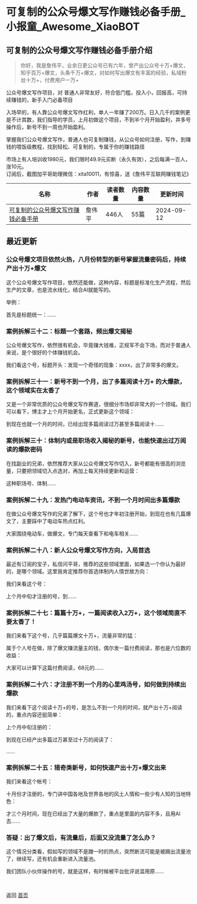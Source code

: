 # 可复制的公众号爆文写作赚钱必备手册_小报童_Awesome_XiaoBOT

## 可复制的公众号爆文写作赚钱必备手册介绍
> 你好，我是詹伟平，业余日更公众号已有六年，曾产出公众号十万+爆文，知乎百万+爆文，头条千万+爆文，对如何写出爆文有丰富的经验，私域粉丝十万+，付费用户一万+    
    
公众号爆文写作项目，对 普通人非常友好，符合低门槛，投入小，回报高，可持续赚钱的，新手入门必备项目    
    
入场早的，有人靠公众号爆文写作红利，单人一年赚了200万。日入几千的案例更是不计其数，我们指导的学员，上月初做这个项目，不到半个月开始盈利，并多号操作后，新号不到一周也开始盈利。    
    
掌握我们公众号爆文写作，普通人也可复制赚钱，从公众号如何注册，写作，到赚钱的喂饭级教程，找到轻松、可复制的，专属于你的赚钱路径    
    
市场上有人培训收1980元，我们限时49.9元买断（永久有效），之后每满一百人，涨10元。    
订阅后，截图加平哥助理微信：xita10011，有惊喜，送《詹伟平互联网赚钱笔记》  
  


|名称|作者|读者数量|内容数量|更新时间|
|---|---|---|---|---|
|[可复制的公众号爆文写作赚钱必备手册](https://xiaobot.net/p/vx85848807?refer=0b133df9-27dc-423b-8101-639049001c13)|詹伟平|446人|55篇|2024-09-12|

## 最近更新
### 公众号爆文项目依然火热，八月份转型的新号掌握流量密码后，持续产出十万+爆文

这个公众号爆文写作项目，依然还能做，这种内容，标题是标准化生产流程，然后生产的文章，也是流水线化，结合AI就能写的。

举例：

首先是标题统一：......

### 案例拆解三十二：标题一个套路，频出爆文揭秘

公众号爆文写作，依然很有机会，毕竟赚大钱难，正规军不会下场，而对于普通人来说，是个很好的个体赚钱机会。

我们看这个号，标题开头：发现一个奇怪的现象：xxxx，出了非常多的爆文。

### 案例拆解三十一：新号不到一个月，出了多篇阅读十万+ 的大爆款，这个领域实在太香了

又是一个非常优质的公众号爆文写作赛道，很细分市场却非常大的一个领域。我们可以看下，博主才上个月开始更名，正式更新这个领域：

到现在也就一个月的时间，已经出现多篇阅读过万甚至多篇阅读十......

### 案例拆解三十：体制内或是职场收入揭秘的新号，也能快速出过万阅读的爆款密码

在找副业的兄弟，依然推荐大家从公众号爆文写作切入，新号都能有很高的浏览量，只要把领域切入点选对，再加上每天持续更新和运营：

这种职场号、体制......

### 案例拆解二十九：发热门电动车资讯，不到一个月时间出多篇爆款

在做公众号爆文写作的兄弟了解下，这个号也才年初注册开始，到现在也有几篇爆文了，主要踩中了电动车热点红利。

大家围绕电动车，做爆文，专门每天查看下和电车相关......

### 案例拆解二十八：新人公众号爆文写作方向，入局首选

最近有订阅的宝子，私信问平哥，推荐的这些领域里面，如果选一个你认为最好的，是哪个领域。这里我肯定推荐你首选体制内人情世故方向：

我们来看这个号：

上个月中旬才注册的号，到......

### 案例拆解二十七：篇篇十万+，一篇阅读收入2万+，这个领域简直不要太香了！

我们来看下这个号，几乎篇篇爆文十万+，流量非常的猛：

属于个人号在做，除了爆文赚流量主的钱，偶尔发一篇付费阅读，那也是六位数的收益：

大家可以计算下这篇付费阅读，68元的......

### 案例拆解二十六：才注册不到一个月的心里鸡汤号，如何做到持续出爆款

我们来看下这个阅读十万+的号，是怎么不到一个月的时间，就产出十万+阅读的，重点内容还挺简单：

上个月中旬注册的：

到现在已经产出多篇过万甚至过十万的阅读了：

......

### 案例拆解二十五：猎奇类新号，如何快速产出十万+爆文出来

我们来看这个帐号：

十月份才注册的，专门讲中国各地及世界各地的风土人情和一些少有人知的当地特色：

才三个月时间，现在已经出了大量的爆款了，重点是里面的内容不多，且用AI去......

### 答疑：出了爆文后，有流量后，后面又没流量了怎么办？

这个情况分类看，假如写的领域不是蹭一时的热点，突然断流可能是被踢出流量池了，继续写，还有机会重新进入流量池。

我们团队小伙伴操作的号，就是这样，有时候被平台批评说滥用原......


<a href="https://github.com/Reno9527/awesome-xiaobot" style="color: white; text-decoration: none;">awesome-xiaobot</a>

返回 [首页](../README.md)
